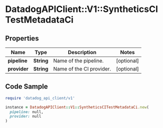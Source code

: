 # DatadogAPIClient::V1::SyntheticsCITestMetadataCi

## Properties

| Name | Type | Description | Notes |
| ---- | ---- | ----------- | ----- |
| **pipeline** | **String** | Name of the pipeline. | [optional] |
| **provider** | **String** | Name of the CI provider. | [optional] |

## Code Sample

```ruby
require 'datadog_api_client/v1'

instance = DatadogAPIClient::V1::SyntheticsCITestMetadataCi.new(
  pipeline: null,
  provider: null
)
```

